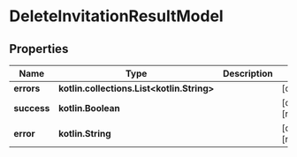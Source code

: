 
# DeleteInvitationResultModel

## Properties
Name | Type | Description | Notes
------------ | ------------- | ------------- | -------------
**errors** | **kotlin.collections.List&lt;kotlin.String&gt;** |  |  [optional]
**success** | **kotlin.Boolean** |  |  [optional] [readonly]
**error** | **kotlin.String** |  |  [optional] [readonly]



